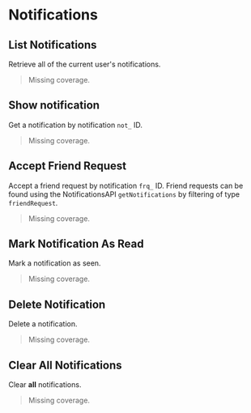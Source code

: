 # Notifications

## List Notifications
Retrieve all of the current user's notifications.

> Missing coverage.
## Show notification
Get a notification by notification `not_` ID.

> Missing coverage.
## Accept Friend Request
Accept a friend request by notification `frq_` ID. Friend requests can be found using the NotificationsAPI `getNotifications` by filtering of type `friendRequest`.

> Missing coverage.
## Mark Notification As Read
Mark a notification as seen.

> Missing coverage.
## Delete Notification
Delete a notification.

> Missing coverage.
## Clear All Notifications
Clear **all** notifications.

> Missing coverage.
	